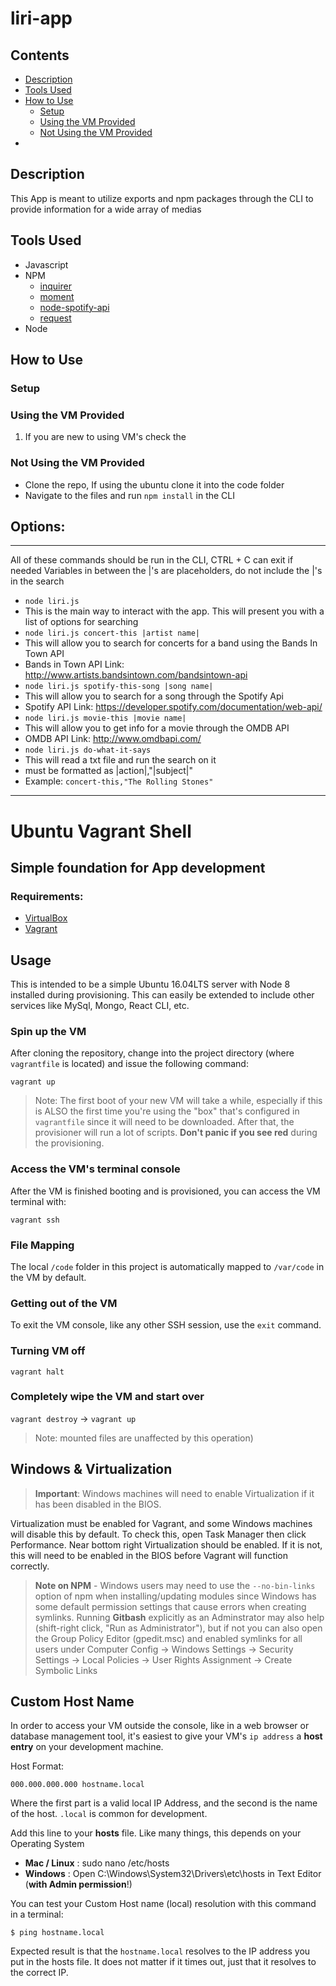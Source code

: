 # liri-app

## Contents
- [Description](#description)
- [Tools Used](#tools-used)
- [How to Use](#how-to-use)
  - [Setup](#setup)
  - [Using the VM Provided](#using-the-vm-provided)
  - [Not Using the VM Provided](#not-using-the-vm-provided)
- 

## Description
This App is meant to utilize exports and npm packages through the CLI to provide information for a wide array of medias

## Tools Used
- Javascript
- NPM
  - [inquirer](https://www.npmjs.com/package/inquirer "Inquirer's NPM page")
  - [moment](https://www.npmjs.com/package/moment "Moment's NPM page")
  - [node-spotify-api](https://www.npmjs.com/package/node-spotify-api "Node-Spotify-Api's NPM page")
  - [request](https://www.npmjs.com/package/request "Request's NPM page")
- Node

## How to Use
### Setup
  ### Using the VM Provided
  1. If you are new to using VM's check the

  ### Not Using the VM Provided

- Clone the repo, If using the ubuntu clone it into the code folder
- Navigate to the files and run `npm install` in the CLI

## Options:
---
All of these commands should be run in the CLI, CTRL + C can exit if needed
Variables in between the |'s are placeholders, do not include the |'s in the search

- `node liri.js`
 - This is the main way to interact with the app. This will present you with a list of options for searching
- `node liri.js concert-this |artist name|`
 - This will allow you to search for concerts for a band using the Bands In Town API
  - Bands in Town API Link: http://www.artists.bandsintown.com/bandsintown-api
- `node liri.js spotify-this-song |song name|`
 - This will allow you to search for a song through the Spotify Api
  - Spotify API Link: https://developer.spotify.com/documentation/web-api/
- `node liri.js movie-this |movie name|`
 - This will allow you to get info for a movie through the OMDB API
  - OMDB API Link: http://www.omdbapi.com/
- `node liri.js do-what-it-says`
 - This will read a txt file and run the search on it
  - must be formatted as |action|,"|subject|"
  - Example: `concert-this,"The Rolling Stones"`

---

# Ubuntu Vagrant Shell
## Simple foundation for App development

### Requirements:
* [VirtualBox](https://www.virtualbox.org/wiki/Downloads)
* [Vagrant](https://www.vagrantup.com/downloads.html)

## Usage
This is intended to be a simple Ubuntu 16.04LTS server with Node 8 installed during provisioning. This can easily be extended to include other services like MySql, Mongo, React CLI, etc.

### Spin up the VM
After cloning the repository, change into the project directory (where `vagrantfile` is located) and issue the following command:

`vagrant up`

> Note: The first boot of your new VM will take a while, especially if this is ALSO the first time you're using the "box" that's configured in `vagrantfile` since it will need to be downloaded. After that, the provisioner will run a lot of scripts. **Don't panic if you see red** during the provisioning.

### Access the VM's terminal console
After the VM is finished booting and is provisioned, you can access the VM terminal with:

`vagrant ssh`

### File Mapping

The local `/code` folder in this project is automatically mapped to `/var/code` in the VM by default.

### Getting out of the VM
To exit the VM console, like any other SSH session, use the `exit` command.

### Turning VM off
`vagrant halt`

### Completely wipe the VM and start over 
`vagrant destroy` -> `vagrant up`

> Note: mounted files are unaffected by this operation)

## Windows & Virtualization
> **Important**: Windows machines will need to enable Virtualization if it has been disabled in the BIOS.

Virtualization must be enabled for Vagrant, and some Windows machines will disable this by default. To check this, open Task Manager then click Performance. Near bottom right Virtualization should be enabled. If it is not, this will need to be enabled in the BIOS before Vagrant will function correctly.

> **Note on NPM** - Windows users may need to use the `--no-bin-links` option of npm when installing/updating modules since Windows has some default permission settings that cause errors when creating symlinks. Running **Gitbash** explicitly as an Adminstrator may also help (shift-right click, "Run as Administrator"), but if not you can also open the Group Policy Editor (gpedit.msc) and enabled symlinks for all users under Computer Config -> Windows Settings -> Security Settings -> Local Policies -> User Rights Assignment -> Create Symbolic Links

## Custom Host Name
In order to access your VM outside the console, like in a web browser or database management tool, it's easiest to give your VM's `ip address` a **host entry** on your development machine.

Host Format:

`000.000.000.000 hostname.local`

Where the first part is a valid local IP Address, and the second is the name of the host. `.local` is common for development.

Add this line to your **hosts** file. Like many things, this depends on your Operating System

* **Mac / Linux** :  sudo nano /etc/hosts
* **Windows** : Open C:\Windows\System32\Drivers\etc\hosts in Text Editor (**with Admin permission**!)

You can test your Custom Host name (local) resolution with this command in a terminal:

`$ ping hostname.local`

Expected result is that the `hostname.local` resolves to the IP address you put in the hosts file. It does not matter if it times out, just that it resolves to the correct IP.
